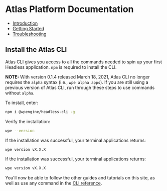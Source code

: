 # Atlas Platform Documentation

- [Introduction](/)
- [Getting Started](/guides/getting-started)
- [Troubleshooting](/guides/troubleshooting)

## Install the Atlas CLI

Atlas CLI gives you access to all the commands needed to spin up your first Headless application. `npm` is required to install the CLI.

**NOTE:** With version 0.1.4 released March 18, 2021, Atlas CLI no longer requires the `alpha` syntax (i.e., `wpe alpha apps`). If you are still using a previous version of Atlas CLI, run through these steps to use commands without `alpha`.

To install, enter:

```bash
npm i @wpengine/headless-cli -g
```

Verify the installation:

```bash
wpe --version
```

If the installation was successful, your terminal applications returns:

```bash
wpe version vX.X.X
```

If the installation was successful, your terminal applications returns:

```bash
wpe version vX.X.X
```

You'll now be able to follow the other guides and tutorials on this site, as well as use any command in the [CLI reference](/developers/cli).
